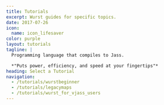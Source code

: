```yaml
---
title: Tutorials
excerpt: Wurst guides for specific topics.
date: 2017-07-26
icon:
  name: icon_lifesaver
color: purple
layout: tutorials
tagline: |
  Programming language that compiles to Jass.

  *"Puts power, efficiency, and speed at your fingertips"*
heading: Select a Tutorial
navigation:
  - /tutorials/wurstbeginner
  - /tutorials/legacymaps
  - /tutorials/wurst_for_vjass_users
---
```


